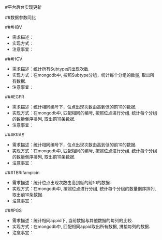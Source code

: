 #平台后台实现更新

##数据参数同比

###HBV
* 需求描述：
* 实现方式：
* 注意事宜：

###HCV
* 需求描述：统计所有Subtype的出现次数.
* 实现方式：在mongodb中, 按照Subtype分组，统计每个分组的数量, 取出所有数据.
* 注意事宜：

###EGFR
* 需求描述：统计相同编号下，位点出现次数由高到低的前10的数据.
* 实现方式：在mongodb中, 匹配相同的编号, 按照位点进行分组, 统计每个分组的数量倒序排列, 取出前10条数据.
* 注意事宜：

###KRAS
* 需求描述：统计相同编号下，位点出现次数由高到低的前10的数据.
* 实现方式：在mongodb中, 匹配相同的编号, 按照位点进行分组, 统计每个分组的数量倒序排列, 取出前10条数据.
* 注意事宜：

###TBRifampicin
* 需求描述：统计位点出现次数由高到低的前10的数据.
* 实现方式：在mongodb中, 按照位点进行分组, 统计每个分组的数量倒序排列, 取出前10条数据.
* 注意事宜：

###PGS
* 需求描述：统计相同appid下, 当前数据与其他数据的每列的比较.
* 实现方式：在mongodb中, 匹配相同appid取出所有数据, 拼接每列的数据.
* 注意事宜：
